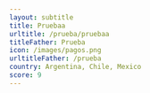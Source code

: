 ```yaml
---
layout: subtitle
title: Pruebaa
urltitle: /prueba/pruebaa
titleFather: Prueba
icon: /images/pagos.png
urltitleFather: /prueba
country: Argentina, Chile, Mexico
score: 9
---
```

